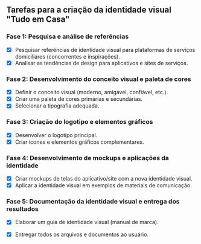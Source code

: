 ## Tarefas para a criação da identidade visual "Tudo em Casa"

### Fase 1: Pesquisa e análise de referências
- [x] Pesquisar referências de identidade visual para plataformas de serviços domiciliares (concorrentes e inspirações).
- [x] Analisar as tendências de design para aplicativos e sites de serviços.

### Fase 2: Desenvolvimento do conceito visual e paleta de cores
- [x] Definir o conceito visual (moderno, amigável, confiável, etc.).
- [x] Criar uma paleta de cores primárias e secundárias.
- [x] Selecionar a tipografia adequada.

### Fase 3: Criação do logotipo e elementos gráficos
- [x] Desenvolver o logotipo principal.
- [x] Criar ícones e elementos gráficos complementares.

### Fase 4: Desenvolvimento de mockups e aplicações da identidade
- [x] Criar mockups de telas do aplicativo/site com a nova identidade visual.
- [x] Aplicar a identidade visual em exemplos de materiais de comunicação.

### Fase 5: Documentação da identidade visual e entrega dos resultados
- [x] Elaborar um guia de identidade visual (manual de marca).
- [x] Entregar todos os arquivos e documentos ao usuário.


